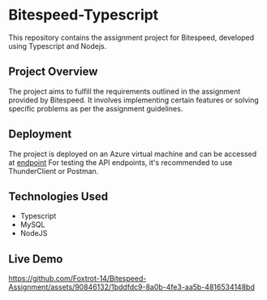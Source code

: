 # Bitespeed-Typescript
This repository contains the assignment project for Bitespeed, developed using Typescript and Nodejs.

## Project Overview
The project aims to fulfill the requirements outlined in the assignment provided by Bitespeed. It involves implementing certain features or solving specific problems as per the assignment guidelines.

## Deployment
The project is deployed on an Azure virtual machine and can be accessed at [endpoint](http://4.240.87.85:8080/identity)
For testing the API endpoints, it's recommended to use ThunderClient or Postman.
## Technologies Used
- Typescript
- MySQL
- NodeJS
## Live Demo
https://github.com/Foxtrot-14/Bitespeed-Assignment/assets/90846132/1bddfdc9-8a0b-4fe3-aa5b-4816534148bd
